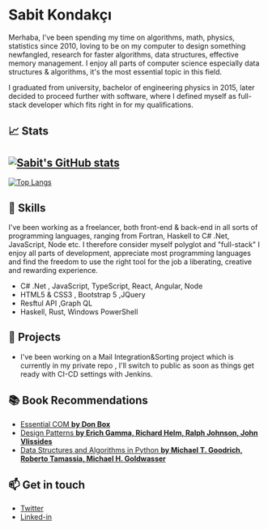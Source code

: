 # Sabit Kondakçı

Merhaba, I've been spending my time on algorithms, math, physics, statistics since 2010, loving to be on my computer to design something newfangled, research for faster algorithms, data structures, effective memory management. I enjoy all parts of computer science especially data structures & algorithms, it's the most essential topic in this field.

I graduated from university, bachelor of engineering physics in 2015, later decided to proceed further with software, where I defined myself as full-stack developer which fits right in for my qualifications.

## 📈 Stats

[![Sabit's GitHub stats](https://github-readme-stats.vercel.app/api?username=SabitKondakci&show_icons=true&theme=dark)](https://github.com/SabitKondakci/readme-stats)
---
[![Top Langs](https://github-readme-stats.vercel.app/api/top-langs/?username=SabitKondakci&show_icons=true&theme=dark&layout=compact)](https://github.com/SabitKondakci/readme-stats)

## 🌱 Skills

I've been working as a freelancer, both front-end & back-end in all sorts of programming languages, ranging from Fortran, Haskell to C# .Net, JavaScript, Node etc. I therefore consider myself polyglot and "full-stack" I enjoy all parts of development, appreciate most programming languages and find the freedom to use
the right tool for the job a liberating, creative and rewarding experience.

* C# .Net , JavaScript, TypeScript, React, Angular, Node
* HTML5 & CSS3 , Bootstrap 5 ,JQuery
* Resftul API ,Graph QL
* Haskell, Rust, Windows PowerShell

## 🔭 Projects

* I've been working on a Mail Integration&Sorting project which is currently in my private repo , I'll switch to public as soon as things get ready with CI-CD settings with Jenkins.

## 📚 Book Recommendations
* [Essential COM **by Don Box**][Essential COM]
* [Design Patterns **by Erich Gamma, Richard Helm, Ralph Johnson, John Vlissides**][Design Patterns]
* [Data Structures and Algorithms in Python **by Michael T. Goodrich, Roberto Tamassia, Michael H. Goldwasser**][Data Structures]

[Essential COM]:https://books.google.com.tr/books/about/Essential_COM.html?id=kfRWvKSePmAC&redir_esc=y
[Design Patterns]:https://www.amazon.com.tr/Design-Patterns-Elements-Reusable-Object-Oriented/dp/0201633612
[Data Structures]:https://www.bookdepository.com/Data-Structures-and-Algorithms-in-Python-Michael-T.-Goodrich/9781118290279?redirected=true&utm_medium=Google&utm_campaign=Base4&utm_source=TR&utm_content=Data-Structures-and-Algorithms-in-Python&selectCurrency=TRY&w=AFD5AU9SYYG94XA8VRX7

## 📫 Get in touch

* [Twitter]
* [Linked-in]


[Twitter]: https://www.twitter.com/@SabitK
[Linked-in]: https://www.linkedin.com/in/sabit-kondak%C3%A7%C4%B1
